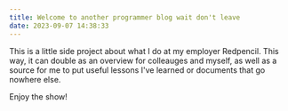 ```yaml
---
title: Welcome to another programmer blog wait don't leave
date: 2023-09-07 14:38:33
---
```


This is a little side project about what I do at my employer Redpencil.
This way, it can double as an overview for colleauges and myself, as well as a source for me
to put useful lessons I've learned or documents that go nowhere else.

Enjoy the show!

